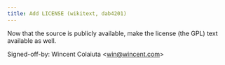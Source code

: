 ```yaml
---
title: Add LICENSE (wikitext, dab4201)
---
```


Now that the source is publicly available, make the license (the GPL) text available as well.

Signed-off-by: Wincent Colaiuta &lt;win@wincent.com&gt;
